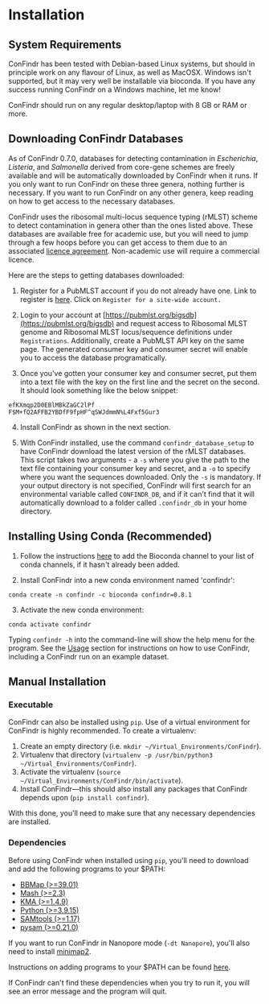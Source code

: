 # Installation

## System Requirements

ConFindr has been tested with Debian-based Linux systems, 
but should in principle work on any flavour of Linux, as well as MacOSX. 
Windows isn't supported, but it may very well be installable via bioconda. If you have any success running
ConFindr on a Windows machine, let me know!

ConFindr should run on any regular desktop/laptop with 8 GB or RAM or more.

## Downloading ConFindr Databases

As of ConFindr 0.7.0, databases for detecting contamination in _Escherichia_, _Listeria_, and _Salmonella_ derived from
core-gene schemes are freely available and will be automatically downloaded by ConFindr when it runs. If you only want 
to run ConFindr on these three genera, nothing further is necessary. If you want to run ConFindr on any other genera, keep
reading on how to get access to the necessary databases.

ConFindr uses the ribosomal multi-locus sequence typing (rMLST) scheme to detect contamination in genera other 
than the ones listed above. These databases are available free for academic use, but you will need to jump through a few 
hoops before you can get access to them due to an associated [licence agreement](https://pubmlst.org/rmlst/rMLST_licence.pdf).
Non-academic use will require a commercial licence.

Here are the steps to getting databases downloaded:

1. Register for a PubMLST account if you do not already have one. Link to register is [here](https://pubmlst.org/bigsdb). 
Click on `Register for a site-wide account.`

2. Login to your account at [https://pubmlst.org/bigsdb](https://pubmlst.org/bigsdb) and request access to 
Ribosomal MLST genome and Ribosomal MLST locus/sequence definitions under `Registrations`. Additionally, create a
PubMLST API key on the same page. The generated consumer key and consumer secret will enable you to access the
database programatically.

3. Once you've gotten your consumer key and consumer secret, put them into a text file
with the key on the first line and the secret on the second. It should look something like the below
snippet:

```
efKXmqp2D0EBlMBkZaGC2lPf
F$M+fQ2AFFB2YBDfF9fpHF^qSWJdmmN%L4Fxf5Gur3
```

4. Install ConFindr as shown in the next section.

5. With ConFindr installed, use the command `confindr_database_setup` to have ConFindr download the latest version
of the rMLST databases. This script takes two arguments - a `-s` where you give the path to the text file containing your consumer 
key and secret, and a `-o` to specify where you want the sequences downloaded. Only the `-s` is mandatory. If your output
directory is not specified, ConFindr will first search for an environmental variable called `CONFINDR_DB`, and if it can't
find that it will automatically download to a folder called `.confindr_db` in your home directory.

## Installing Using Conda (Recommended)

1. Follow the instructions [here](https://bioconda.github.io/) to add the Bioconda channel to your list of conda channels, if it hasn't already been added.

2. Install ConFindr into a new conda environment named 'confindr':

`conda create -n confindr -c bioconda confindr=0.8.1`

3. Activate the new conda environment:

`conda activate confindr`

Typing `confindr -h` into the command-line will show the help menu for the program. See the [Usage](usage.md) section for instructions on how to use ConFindr, including a ConFindr run on an example dataset.

## Manual Installation

### Executable

ConFindr can also be installed using `pip`. Use of a virtual environment for ConFindr is highly recommended. To create a virtualenv:

1. Create an empty directory (i.e. `mkdir ~/Virtual_Environments/ConFindr`).
2. Virtualenv that directory (`virtualenv -p /usr/bin/python3 ~/Virtual_Environments/ConFindr`).
3. Activate the virtualenv (`source ~/Virtual_Environments/ConFindr/bin/activate`).
4. Install ConFindr—this should also install any packages that ConFindr depends upon (`pip install confindr`).

With this done, you'll need to make sure that any necessary dependencies are installed.

### Dependencies

Before using ConFindr when installed using `pip`, you'll need to download and add the following programs to your $PATH:

- [BBMap (>=39.01)](https://jgi.doe.gov/data-and-tools/bbtools/)
- [Mash (>=2.3)](https://github.com/marbl/Mash/releases)
- [KMA (>=1.4.9)](https://bitbucket.org/genomicepidemiology/kma)
- [Python (>=3.9.15)](https://www.python.org/downloads/)
- [SAMtools (>=1.17)](https://github.com/samtools/samtools)
- [pysam (>=0.21.0)](https://pypi.org/project/pysam/)

If you want to run ConFindr in Nanopore mode (`-dt Nanopore`), you'll also need to install [minimap2](https://github.com/lh3/minimap2).

Instructions on adding programs to your $PATH can be found [here](https://stackoverflow.com/questions/14637979/how-to-permanently-set-path-on-linux-unix).

If ConFindr can't find these dependencies when you try to run it, you will see an error message and the program will quit.



